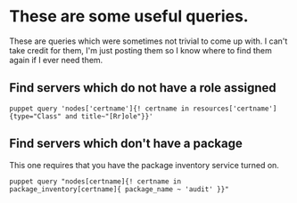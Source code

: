 # These are some useful queries.  
These are queries which were sometimes not trivial to come up with.  I can't take credit for them, I'm just posting them so I know where to find them again if I ever need them.

## Find servers which do not have a role assigned
```
puppet query 'nodes['certname']{! certname in resources['certname']{type="Class" and title~"[Rr]ole"}}'
```

## Find servers which don't have a package
This one requires that you have the package inventory service turned on.

```
puppet query "nodes[certname]{! certname in package_inventory[certname]{ package_name ~ 'audit' }}"
```
